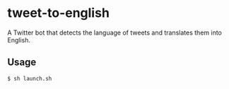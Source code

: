# tweet-to-english
A Twitter bot that detects the language of tweets and translates them into English.

## Usage
```bash
$ sh launch.sh
```